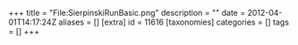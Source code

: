 +++
title = "File:SierpinskiRunBasic.png"
description = ""
date = 2012-04-01T14:17:24Z
aliases = []
[extra]
id = 11616
[taxonomies]
categories = []
tags = []
+++


